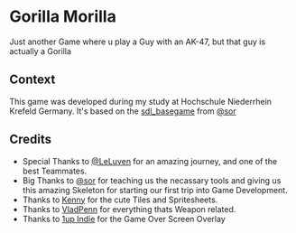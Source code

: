 # Gorilla Morilla

Just another Game where u play a Guy with an AK-47, but that guy is actually a Gorilla

## Context

This game was developed during my study at Hochschule Niederrhein Krefeld Germany. It's based on the [sdl_basegame](https://github.com/sor/sdl_basegame) from 
[@sor](https://github.com/sor)

## Credits

- Special Thanks to [@LeLuven](https://github.com/LeLuven) for an amazing journey, and one of the best Teammates.
- Big Thanks to [@sor](https://github.com/sor) for teaching us the necassary tools and giving us this amazing Skeleton for starting our first trip into Game Development.
- Thanks to [Kenny](https://www.kenney.nl/) for the cute Tiles and Spritesheets.
- Thanks to [VladPenn](https://vladpenn.itch.io/) for everything thats Weapon related.
- Thanks to [1up Indie](https://opengameart.org/users/1up-indie) for the Game Over Screen Overlay






